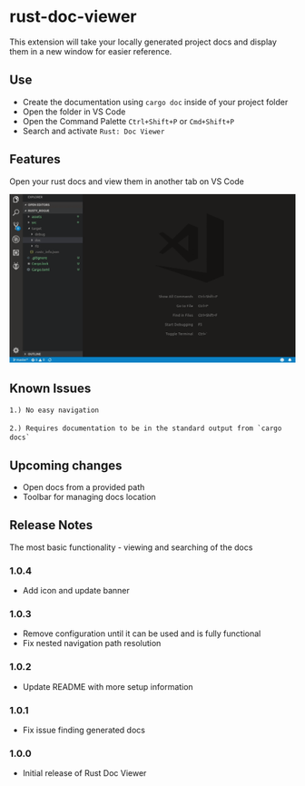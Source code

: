 # rust-doc-viewer

This extension will take your locally generated project docs and display them in a new window for easier reference.

## Use

* Create the documentation using `cargo doc` inside of your project folder
* Open the folder in VS Code
* Open the Command Palette `Ctrl+Shift+P` or `Cmd+Shift+P`
* Search and activate `Rust: Doc Viewer`

## Features

Open your rust docs and view them in another tab on VS Code

![Rust Doc Viewer Demo](images/rust-doc-viewer-demo.gif)


## Known Issues

    1.) No easy navigation

    2.) Requires documentation to be in the standard output from `cargo docs` 

## Upcoming changes

 - Open docs from a provided path
 - Toolbar for managing docs location

## Release Notes

The most basic functionality - viewing and searching of the docs

### 1.0.4

- Add icon and update banner

### 1.0.3

- Remove configuration until it can be used and is fully functional
- Fix nested navigation path resolution

### 1.0.2

- Update README with more setup information

### 1.0.1

- Fix issue finding generated docs

### 1.0.0

- Initial release of Rust Doc Viewer
